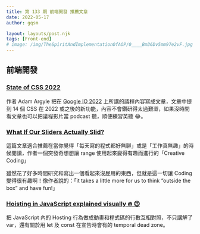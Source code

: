 ```yaml
---
title: 第 133 期 前端開發 推薦文章
date: 2022-05-17
author: gqsm

layout: layouts/post.njk
tags: [Front-end]
# image: /img/TheSpiritAndImplementationOfAOP/0____Bm36Dv5mm97e2vF.jpg
---
```


## 前端開發
<!-- summary -->

### [State of CSS 2022](https://web.dev/state-of-css-2022/)

作者 Adam Argyle 把在 [Google IO 2022](https://io.google/2022/) 上所講的議程內容寫成文章，文章中提到 14 個 CSS 在 2022 或之後的新功能，內容不會鑽研得太過艱澀，如果沒時間看文章也可以把議程影片當 podcast 聽，順便練習英聽 😂。

<!-- summary -->

### [What If Our Sliders Actually Slid?](https://www.smashingmagazine.com/2022/04/what-if-sliders-actually-slid-html-element-input-range/)

這篇文章適合推薦在當你覺得「每天寫的程式都好無聊」或是「工作真無趣」的時候閱讀，作者一個突發奇想想讓 range 使用起來變得有趣而進行的「Creative Coding」

雖然花了好多時間研究和寫出一個看起來沒屁用的東西，但就是這一切讓 Coding 變得很有趣啊！像作者說的：「it takes a little more for us to think “outside the box” and have fun!」

### [Hoisting in JavaScript explained visually 🔥 😍](https://webdriphashnode.hashnode.dev/hoisting-in-javascript-explained-visually)

把 JavaScript 內的 Hosting 行為做成動畫和程式碼的行數互相對照，不只講解了 var，還有關於用 let 及 const 在宣告時會有的 temporal dead zone。


